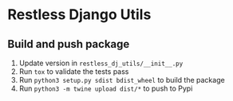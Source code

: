 # Restless Django Utils


## Build and push package

1. Update version in `restless_dj_utils/__init__.py`
2. Run `tox` to validate the tests pass
3. Run `python3 setup.py sdist bdist_wheel` to build the package
4. Run `python3 -m twine upload dist/*` to push to Pypi